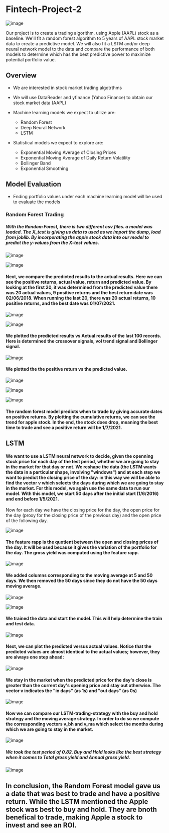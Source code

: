 # Fintech-Project-2


![image](https://user-images.githubusercontent.com/69773959/104261580-1530e500-5443-11eb-956f-cb7af70136c6.png)


Our project is to create a trading algorithm, using Apple (AAPL) stock as a baseline. We'll fit a random forest algorithm to 5 years of AAPL stock market data to create a predictive model. We will also fit a LSTM and/or deep neural network model to the data and compare the performance of both models to determine which has the best predictive power to maximize potential portfolio value.

## Overview
* We are interested in stock market trading algotrthms

* We will use DataReader and yfinance (Yahoo Finance) to obtain our stock market data (AAPL)

* Machine learning models we expect to utilize are: 
   * Random Forest
   * Deep Neural Network
   * LSTM
   
* Statistical models we expect to explore are:   
   * Exponential Moving Average of Closing Prices
   * Exponential Moving Average of Daily Return Volatility
   * Bollinger Band
   * Exponential Smoothing

## Model Evaluation
* Ending portfolio values under each machine learning model will be used to evaluate the models


### Random Forest Trading
##### With the Random Forest, there is two different csv files. a model was loaded. The X_test is giving us data to used as we import the dump, load from joblib. By incorporating the apple stock data into our model to predict the y-values from the X-test values. 

![image](https://user-images.githubusercontent.com/69773959/105057971-fcbc5e00-5a32-11eb-9f03-b3df01466c3d.png)

![image](https://user-images.githubusercontent.com/69773959/105058029-0b0a7a00-5a33-11eb-9463-5290212a4329.png)


#### Next, we compare the predicted results to the actual results. Here we can see the positive returns, actual value, return and predicted value.  By looking at the first 20, it was determined from the predicted value there was 20 actual values, 9 positive returns and the best return date was 02/06/2018. When running the last 20, there was 20 actual returns, 10 positive returns, and the best date was 01/07/2021. 

![image](https://user-images.githubusercontent.com/69773959/105058242-3beaaf00-5a33-11eb-983f-fd3bbaa71305.png)

![image](https://user-images.githubusercontent.com/69773959/105058302-4d33bb80-5a33-11eb-9478-c0ae4068cc86.png)

#### We plotted the predicted results vs Actual results of the last 100 records. Here is determined the crossover signals, vol trend signal and Bollinger signal.

![image](https://user-images.githubusercontent.com/69773959/105058464-76ece280-5a33-11eb-866b-85f2552dc03c.png)

#### We plotted the the positive return vs the predicted value. 

![image](https://user-images.githubusercontent.com/69773959/105058533-8e2bd000-5a33-11eb-837a-c1374e2c403a.png)



![image](https://user-images.githubusercontent.com/69773959/105058589-9d128280-5a33-11eb-800e-6de0391555eb.png)



![image](https://user-images.githubusercontent.com/69773959/105058648-abf93500-5a33-11eb-9c59-e5fc069bb49d.png)


#### The random forest model predicts when to trade by giving accurate dates on positive returns.  By plotting the cumulative returns, we can see the trend for apple stock. In the end, the stock does drop, meaning the best time to trade and see a positive return will be 1/7/2021. 


## LSTM
#### We want to use a LSTM neural network to decide, given the openning stock price for each day of the test period, whether we are going to stay in the market for that day or not. We reshape the data (the LSTM wants the data in a particular shape, involving "windows") and at each step we want to predict the closing price of the day: in this way we will be able to find the vector v which selects the days during which we are going to stay in the market. For this model, we again use the same data to run our model. With this model, we start 50 days after the initial start (1/6/2016) and end before 1/5/2021. 
Now for each day we have the closing price for the day, the open price for the day (proxy for the closing price of the previous day) and the open price of the following day.

![image](https://user-images.githubusercontent.com/69773959/105059499-96383f80-5a34-11eb-94e2-215e8d03fd9d.png)

#### The feature rapp is the quotient between the open and closing prices of the day. It will be used because it gives the variation of the portfolio for the day. The gross yield was computed using the feature rapp.

![image](https://user-images.githubusercontent.com/69773959/105059591-b10ab400-5a34-11eb-9267-13465349ebe1.png)

#### We added columns corresponding to the moving average at 5 and 50 days. We then removed the 50 days since they do not have the 50 days moving average. 


![image](https://user-images.githubusercontent.com/69773959/105059680-ca136500-5a34-11eb-9fe6-f8618949404d.png)

![image](https://user-images.githubusercontent.com/69773959/105059710-d0094600-5a34-11eb-90e5-52f6167ee738.png)

#### We trained the data and start the model. This will help determine the train and test data.
![image](https://user-images.githubusercontent.com/69773959/105059813-ea432400-5a34-11eb-97ee-34f60062cd40.png)

#### Next, we can plot the predicted versus actual values. Notice that the predicted values are almost identical to the actual values; however, they are always one step ahead:

![image](https://user-images.githubusercontent.com/69773959/105060007-224a6700-5a35-11eb-891f-3d7facbb106b.png)

#### We stay in the market when the predicted price for the day's close is greater than the current day's opening price and stay out otherwise. The vector v indicates the "in days" (as 1s) and "out days" (as 0s)

![image](https://user-images.githubusercontent.com/69773959/105060113-3e4e0880-5a35-11eb-9d5f-88a342425dc3.png)

#### Now we can compare our LSTM-trading-strategy with the buy and hold strategy and the moving average strategy. In order to do so we compute the corresponding vectors v_bh and v_ma which select the months during which we are going to stay in the market.

![image](https://user-images.githubusercontent.com/69773959/105060209-5aea4080-5a35-11eb-8b36-ca8e41f512da.png)

##### We took the test period of 0.82. Buy and Hold looks like the best strategy when it comes to Total gross yield and Annual gross yield. 

![image](https://user-images.githubusercontent.com/69773959/105060306-76554b80-5a35-11eb-9c94-8fa5c1214b16.png)

## In conclusion, the Random Forest model gave us a date that was best to trade and have a positive return. While the LSTM mentioned the Apple stock was best to buy and hold. They are bnoth benefical to trade, making Apple a stock to invest and see an ROI. 
